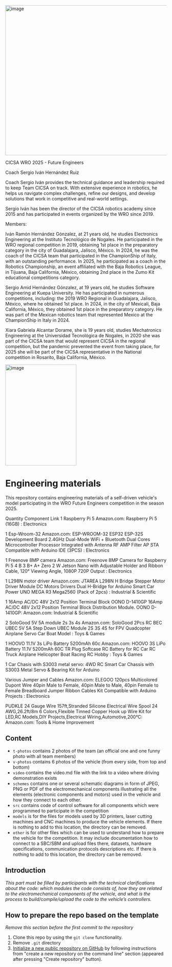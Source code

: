 


<img width="842" height="468" alt="image" src="https://github.com/user-attachments/assets/f008d91d-e2a0-4c5f-97a4-c56cfcc7fe91" />



CICSA WRO 2025 - Future Engineers

Coach Sergio Iván Hernández Ruiz

Coach Sergio Iván provides the technical guidance and leadership required to keep Team CICSA on track. With extensive experience in robotics, he helps us navigate complex challenges, refine our designs, and develop solutions that work in competitive and real-world settings.

Sergio Iván has been the director of the CICSA robotics academy since 2015 and has participated in events organized by the WRO since 2019.

Members:

Iván Ramón Hernández Gónzalez, at 21 years old, he studies Electronics Engineering at the Instituto Tecnológico de Nogales. He participated in the WRO regional competition in 2019, obtaining 1st place in the preparatory category in the city of Guadalajara, Jalisco, México. In 2024, he was the coach of the CICSA team that participated in the ChampionShip of Italy, with an outstanding performance. In 2025, he participated as a coach in the Robotics Championship, an event affiliated with the Baja Robotics League, in Tijuana, Baja California, México, obtaining 2nd place in the Zumo Kit educational competitions category.

Sergio Amid Hernández Gónzalez, at 19 years old, he studies Software Engineering at Kuepa University. He has participated in numerous competitions, including: the 2019 WRO Regional in Guadalajara, Jalisco, México, where he obtained 1st place. In 2024, in the city of Mexicali, Baja California, México, they obtained 1st place in the preparatory category. He was part of the Mexican robotics team that represented Mexico at the ChampionShip in Italy in 2024.

Xiara Gabriela Alcantar Dorame, she is 19 years old, studies Mechatronics Engineering at the Universidad Tecnológica de Nogales, in 2020 she was part of the CICSA team that would represent CICSA in the regional competition, but the pandemic prevented the event from taking place, for 2025 she will be part of the CICSA representative in the National competition in Rosarito, Baja California, México.

<img width="222" height="315" alt="image" src="https://github.com/user-attachments/assets/0967d148-6391-4b47-a9ea-2ec88d4f37e1" />


Engineering materials
====

This repository contains engineering materials of a self-driven vehicle's model participating in the WRO Future Engineers competition in the season 2025.

Quantity	Component	Link
1	Raspberry Pi 5	Amazon.com: Raspberry Pi 5 (16GB) : Electronics

1	Esp-Wroom-32	Amazon.com: ESP-WROOM-32 ESP32 ESP-32S Development Board 2.4GHz Dual-Mode WiFi + Bluetooth Dual Cores Microcontroller Processor Integrated with Antenna RF AMP Filter AP STA Compatible with Arduino IDE (3PCS) : Electronics

1	Freenove 8MP camera	Amazon.com: Freenove 8MP Camera for Raspberry Pi 5 4 B 3 B+ A+ Zero 2 W Jetson Nano with Adjustable Holder and Ribbon Cable, 120° Viewing Angle, 1080P 720P Output : Electronics

1	L298N motor driver	Amazon.com: JTAREA L298N H Bridge Stepper Motor Driver Module DC Motors Drivers Dual H-Bridge for Arduino Smart Car Power UNO MEGA R3 Mega2560 (Pack of 2pcs) : Industrial & Scientific

1	16Amp AC/DC 48V 2x12 Position Terminal Block OONO D-1410GP	16Amp AC/DC 48V 2x12 Position Terminal Block Distribution Module. OONO D-1410GP: Amazon.com: Industrial & Scientific

2	SoloGood 5V 5A module 2s 3s 4s	Amazon.com: SoloGood 2Pcs RC BEC UBEC 5V 5A Step Down UBEC Module 2S 3S 4S for FPV Quadcopter Airplane Servo Car Boat Model : Toys & Games

1	HOOVO 11.1V 3s LiPo Battery 5200mAh 60c	Amazon.com: HOOVO 3S LiPo Battery 11.1V 5200mAh 60C TR Plug Softcase RC Battery for RC Car RC Truck Airplane Helicopter Boat Racing RC Hobby : Toys & Games

1	Car Chasis with S3003 metal servo:
	4WD RC Smart Car Chassis with S3003 Metal Servo & Bearing Kit for Arduino

Various	Jumper and Cables	Amazon.com: ELEGOO 120pcs Multicolored Dupont Wire 40pin Male to Female, 40pin Male to Male, 40pin Female to Female Breadboard Jumper Ribbon Cables Kit Compatible with Arduino Projects : Electronics

PUDKLE 24 Gauge Wire 157ft,Stranded Silicone Electrical Wire Spool 24 AWG,26.2ft/8m 6 Colors,Flexible Tinned Copper Hook up Wire Kit for LED,RC Models,DIY Projects,Electrical Wiring,Automotive,200°C: Amazon.com: Tools & Home Improvement

		


## Content

* `t-photos` contains 2 photos of the team (an official one and one funny photo with all team members)
* `v-photos` contains 6 photos of the vehicle (from every side, from top and bottom)
* `video` contains the video.md file with the link to a video where driving demonstration exists
* `schemes` contains one or several schematic diagrams in form of JPEG, PNG or PDF of the electromechanical components illustrating all the elements (electronic components and motors) used in the vehicle and how they connect to each other.
* `src` contains code of control software for all components which were programmed to participate in the competition
* `models` is for the files for models used by 3D printers, laser cutting machines and CNC machines to produce the vehicle elements. If there is nothing to add to this location, the directory can be removed.
* `other` is for other files which can be used to understand how to prepare the vehicle for the competition. It may include documentation how to connect to a SBC/SBM and upload files there, datasets, hardware specifications, communication protocols descriptions etc. If there is nothing to add to this location, the directory can be removed.

## Introduction

_This part must be filled by participants with the technical clarifications about the code: which modules the code consists of, how they are related to the electromechanical components of the vehicle, and what is the process to build/compile/upload the code to the vehicle’s controllers._

## How to prepare the repo based on the template

_Remove this section before the first commit to the repository_

1. Clone this repo by using the `git clone` functionality.
2. Remove `.git` directory
3. [Initialize a new public repository on GitHub](https://github.com/new) by following instructions from "create a new repository on the command line" section (appeared after pressing "Create repository" button).
